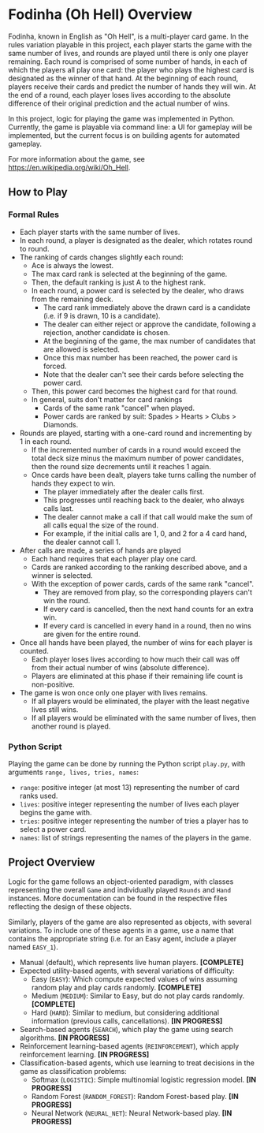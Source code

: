 # Fodinha (Oh Hell) Overview

Fodinha, known in English as "Oh Hell", is a multi-player card game. In the rules variation playable in this project, each player starts the game with the same number of lives, and rounds are played until there is only one player remaining. Each round is comprised of some number of hands, in each of which the players all play one card: the player who plays the highest card is designated as the winner of that hand. At the beginning of each round, players receive their cards and predict the number of hands they will win. At the end of a round, each player loses lives according to the absolute difference of their original prediction and the actual number of wins.

In this project, logic for playing the game was implemented in Python. Currently, the game is playable via command line: a UI for gameplay will be implemented, but the current focus is on building agents for automated gameplay.

For more information about the game, see https://en.wikipedia.org/wiki/Oh_Hell.

## How to Play

### Formal Rules

 * Each player starts with the same number of lives.
 * In each round, a player is designated as the dealer, which rotates round to round.
 * The ranking of cards changes slightly each round:
   * Ace is always the lowest.
   * The max card rank is selected at the beginning of the game.
   * Then, the default ranking is just A to the highest rank.
   * In each round, a power card is selected by the dealer, who draws from the remaining deck.
     * The card rank immediately above the drawn card is a candidate (i.e. if 9 is drawn, 10 is a candidate).
     * The dealer can either reject or approve the candidate, following a rejection, another candidate is chosen.
     * At the beginning of the game, the max number of candidates that are allowed is selected.
     * Once this max number has been reached, the power card is forced.
     * Note that the dealer can't see their cards before selecting the power card.
   * Then, this power card becomes the highest card for that round.
   * In general, suits don't matter for card rankings
     * Cards of the same rank "cancel" when played.
     * Power cards are ranked by suit: Spades > Hearts > Clubs > Diamonds.
 * Rounds are played, starting with a one-card round and incrementing by 1 in each round.
   * If the incremented number of cards in a round would exceed the total deck size minus the maximum number of power candidates, then the round size decrements until it reaches 1 again.
   * Once cards have been dealt, players take turns calling the number of hands they expect to win.
     * The player immediately after the dealer calls first.
     * This progresses until reaching back to the dealer, who always calls last.
     * The dealer cannot make a call if that call would make the sum of all calls equal the size of the round.
     * For example, if the initial calls are 1, 0, and 2 for a 4 card hand, the dealer cannot call 1.
 * After calls are made, a series of hands are played
   * Each hand requires that each player play one card.
   * Cards are ranked according to the ranking described above, and a winner is selected.
   * With the exception of power cards, cards of the same rank "cancel".
     * They are removed from play, so the corresponding players can't win the round.
     * If every card is cancelled, then the next hand counts for an extra win.
     * If every card is cancelled in every hand in a round, then no wins are given for the entire round.
 * Once all hands have been played, the number of wins for each player is counted.
   * Each player loses lives according to how much their call was off from their actual number of wins (absolute difference).
   * Players are eliminated at this phase if their remaining life count is non-positive.
 * The game is won once only one player with lives remains.
   * If all players would be eliminated, the player with the least negative lives still wins.
   * If all players would be eliminated with the same number of lives, then another round is played.

### Python Script

Playing the game can be done by running the Python script ```play.py```, with arguments ```range, lives, tries, names```:

 * ```range```: positive integer (at most 13) representing the number of card ranks used.
 * ```lives```: positive integer representing the number of lives each player begins the game with.
 * ```tries```: positive integer representing the number of tries a player has to select a power card.
 * ```names```: list of strings representing the names of the players in the game.

## Project Overview

Logic for the game follows an object-oriented paradigm, with classes representing the overall ```Game``` and individually played ```Rounds``` and ```Hand``` instances. More documentation can be found in the respective files reflecting the design of these objects.

Similarly, players of the game are also represented as objects, with several variations. To include one of these agents in a game, use a name that contains the appropriate string (i.e. for an Easy agent, include a player named ```EASY_1```).

 * Manual (default), which represents live human players. **[COMPLETE]**
 * Expected utility-based agents, with several variations of difficulty:
   * Easy (```EASY```): Which compute expected values of wins assuming random play and play cards randomly. **[COMPLETE]**
   * Medium (```MEDIUM```): Similar to Easy, but do not play cards randomly. **[COMPLETE]**
   * Hard (```HARD```): Similar to medium, but considering additional information (previous calls, cancellations). **[IN PROGRESS]**
 * Search-based agents (```SEARCH```), which play the game using search algorithms. **[IN PROGRESS]**
 * Reinforcement learning-based agents (```REINFORCEMENT```), which apply reinforcement learning. **[IN PROGRESS]**
 * Classification-based agents, which use learning to treat decisions in the game as classification problems:
   * Softmax (```LOGISTIC```): Simple multinomial logistic regression model. **[IN PROGRESS]**
   * Random Forest (```RANDOM_FOREST```): Random Forest-based play. **[IN PROGRESS]**
   * Neural Network (```NEURAL_NET```): Neural Network-based play. **[IN PROGRESS]**
